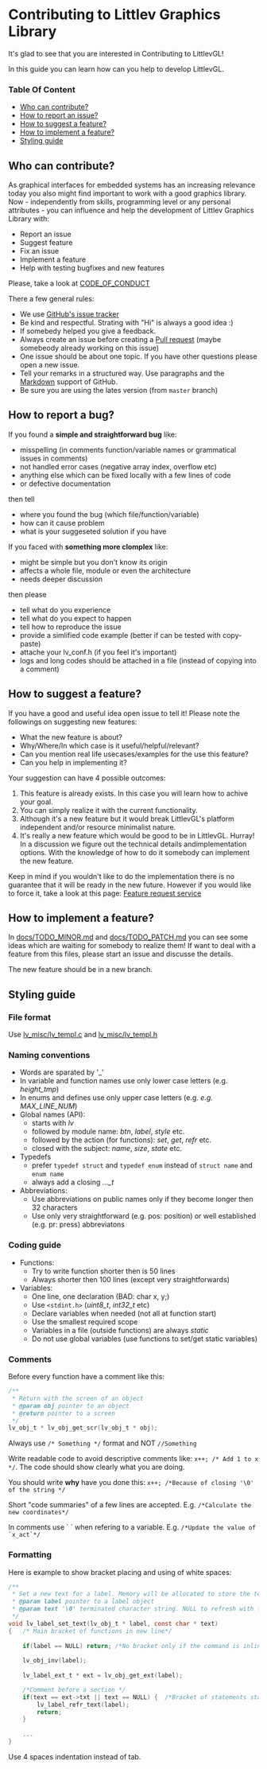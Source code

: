 # Contributing to Littlev Graphics Library
It's glad to see that you are interested in Contributing to LittlevGL! 

In this guide you can learn how can you help to develop  LittlevGL. 

### Table Of Content
* [Who can contribute?](#who-can-contribute)
* [How to report an issue?](#how-to-report-a-bug)
* [How to suggest a feature?](#how-to-suggest-a-feature)
* [How to implement a feature?](#how-to-implement-a-feature)
* [Styling guide](#styling-guide)

## Who can contribute?
As graphical interfaces for embedded systems has an increasing relevance today you also might find important to work with a good graphics library. Now - independently from skills, programming level or any personal attributes - you can influence and help the development of Littlev Graphics Library with:
* Report an issue
* Suggest feature
* Fix an issue
* Implement a feature
* Help with testing bugfixes and new features

Please, take a look at [CODE_OF_CONDUCT](https://github.com/littlevgl/lvgl/blob/master/docs/CODE_OF_CONDUCT.md)

There a few general rules:
* We use [GitHub's issue tracker](https://github.com/littlevgl/lvgl/issues)
* Be kind and respectful. Strating with "Hi" is always a good idea :)
* If somebedy helped you give a feedback.
* Always create an issue before creating a [Pull request](https://help.github.com/articles/about-pull-requests/) (maybe somebeody already working on this issue)
* One issue should be about one topic. If you have other questions please open a new issue.
* Tell your remarks in a structured way. Use paragraphs and the [Markdown](https://guides.github.com/features/mastering-markdown/) support of GitHub.
* Be sure you are using the lates version (from `master` branch)

## How to report a bug?
If you found a **simple and straightforward bug** like:
* misspelling (in comments function/variable names or grammatical issues in comments)
* not handled error cases (negative array index, overflow etc)
* anything else which can be fixed locally with a few lines of code
* or defective documentation

then tell
* where you found the bug (which file/function/variable)
* how can it cause problem
* what is your suggeseted solution if you have 

If you faced with **something more clomplex** like:
* might be simple but you don't know its origin
* affects a whole file, module or even the architecture
* needs deeper discussion

then please
* tell what do you experience
* tell what do you expect to happen
* tell how to reproduce the issue 
* provide a simlified code example (better if can be tested with copy-paste)
* attache your lv_conf.h (if you feel it's important)
* logs and long codes should be attached in a file (instead of copying into a comment)

## How to suggest a feature?
If you have a good and useful idea open issue to tell it! Please note the followings on suggesting new features:
* What the new feature is about?
* Why/Where/In which case is it useful/helpful/relevant?
* Can you mention real life usecases/examples for the use this feature?
* Can you help in implementing it?

Your suggestion can have 4 possible outcomes:
1. This feature is already exists. In this case you will learn how to achive your goal.
2. You can simply realize it with the current functionality.
3. Although it's a new feature but it would break LittlevGL's platform independent and/or resource minimalist nature.
4. It's really a new feature which would be good to be in LittlevGL. Hurray! In a discussion we figure out the technical details andimplementation options. With the knowledge of how to do it somebody can implement the new feature.

Keep in mind if you wouldn't like to do the implementation there is no guarantee that it will be ready in the new future. 
However if you would like to force it, take a look at this page: [Feature request service](http://www.gl.littlev.hu/services#feature)

## How to implement a feature?
In [docs/TODO_MINOR.md](https://github.com/littlevgl/lvgl/blob/master/docs/TODO_MINOR.md) and [docs/TODO_PATCH.md](https://github.com/littlevgl/lvgl/blob/master/docs/TODO_PATCH.md) you can see some ideas which are waiting for somebody to realize them! If want to deal with a feature from this files, please start an issue and discusse the details.

The new feature should be in a new branch.

## Styling guide

### File format
Use [lv_misc/lv_templ.c](https://github.com/littlevgl/lvgl/blob/master/lv_misc/lv_templ.c) and [lv_misc/lv_templ.h](https://github.com/littlevgl/lvgl/blob/master/lv_misc/lv_templ.h)

### Naming conventions
* Words are sparated by '_'
* In variable and function names use only lower case letters (e.g. *height_tmp*)
* In enums and defines use only upper case letters (e.g. *e.g. MAX_LINE_NUM*)
* Global names (API):
  * starts with *lv*
  * followed by module name: *btn*, *label*, *style* etc.
  * followed by the action (for functions): *set*, *get*, *refr* etc.
  * closed with the subject: *name*, *size*, *state* etc. 
* Typedefs
  * prefer `typedef struct` and `typedef enum` instead of  `struct name` and `enum name`
  * always add a closing *..._t*
* Abbreviations:
  * Use abbreviations on public names only if they become longer then 32 characters 
  * Use only very straightforward (e.g. pos: position) or well established (e.g. pr: press) abbreviatons 

### Coding guide
* Functions:
  * Try to write function shorter then is 50 lines 
  * Always shorter then 100 lines (except very straightforwards) 
* Variables:
  * One line, one declaration (BAD: char x, y;)
  * Use `<stdint.h>` (*uint8_t*, *int32_t* etc)
  * Declare variables when needed (not all at function start)
  * Use the smallest required scope
  * Variables in a file (outside functions) are always *static*
  * Do not use global variables (use functions to set/get static variables)

### Comments
Before every function have a comment like this:

```c
/**
 * Return with the screen of an object
 * @param obj pointer to an object
 * @return pointer to a screen
 */
lv_obj_t * lv_obj_get_scr(lv_obj_t * obj); 
```

Always use `/* Something */` format and NOT `//Something`

Write readable code to avoid descriptive comments like: 
`x++; /* Add 1 to x */`. 
The code should show clearly what you are doing.

You should write **why** have you done this: 
`x++; /*Because of closing '\0' of the string */`

Short "code summaries" of a few lines are accepted. E.g. `/*Calculate the new coordinates*/`

In comments use \` \` when refering to a variable. E.g. ``/*Update the value of `x_act`*/``

### Formatting
Here is example to show bracket placing and using of white spaces:
```c
/**
 * Set a new text for a label. Memory will be allocated to store the text by the label.
 * @param label pointer to a label object
 * @param text '\0' terminated character string. NULL to refresh with the current text.
 */
void lv_label_set_text(lv_obj_t * label, const char * text)
{   /* Main bracket of functions in new line*/
    
    if(label == NULL) return; /*No bracket only if the command is inline with the if statement*/
    
    lv_obj_inv(label);
    
    lv_label_ext_t * ext = lv_obj_get_ext(label);

    /*Comment before a section */
    if(text == ext->txt || text == NULL) {  /*Bracket of statements start inline*/
        lv_label_refr_text(label);
        return;   
    }
    
    ...
}
```

Use 4 spaces indentation instead of tab.
